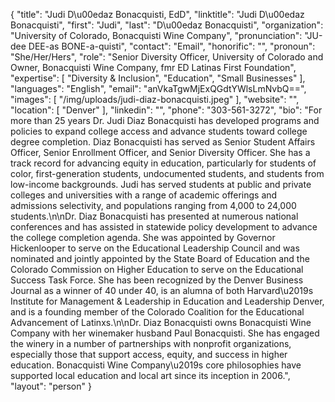 {
  "title": "Judi D\u00edaz Bonacquisti, EdD",
  "linktitle": "Judi D\u00edaz Bonacquisti",
  "first": "Judi",
  "last": "D\u00edaz Bonacquisti",
  "organization": "University of Colorado, Bonacquisti Wine Company",
  "pronunciation": "JU-dee DEE-as BONE-a-quisti",
  "contact": "Email",
  "honorific": "",
  "pronoun": "She/Her/Hers",
  "role": "Senior Diversity Officer, University of Colorado and Owner, Bonacquisti Wine Company, fmr ED Latinas First Foundation",
  "expertise": [
    "Diversity & Inclusion",
    "Education",
    "Small Businesses"
  ],
  "languages": "English",
  "email": "anVkaTgwMjExQGdtYWlsLmNvbQ==",
  "images": [
    "/img/uploads/judi-diaz-bonacquisti.jpeg"
  ],
  "website": "",
  "location": [
    "Denver"
  ],
  "linkedin": "",
  "phone": "303-561-3272",
  "bio": "For more than 25 years Dr. Judi Diaz Bonacquisti has developed programs and policies to expand college access and advance students toward college degree completion. Diaz Bonacquisti has served as Senior Student Affairs Officer, Senior Enrollment Officer, and Senior Diversity Officer. She has a track record for advancing equity in education, particularly for students of color, first-generation students, undocumented students, and students from low-income backgrounds. Judi has served students at public and private colleges and universities with a range of academic offerings and admissions selectivity, and populations ranging from 4,000 to 24,000 students.\n\nDr. Diaz Bonacquisti has presented at numerous national conferences and has assisted in statewide policy development to advance the college completion agenda.  She was appointed by Governor Hickenlooper to serve on the Educational Leadership Council and was nominated and jointly appointed by the State Board of Education and the Colorado Commission on Higher Education to serve on the Educational Success Task Force. She has been recognized by the Denver Business Journal as a winner of 40 under 40, is an alumna of both Harvard\u2019s Institute for Management & Leadership in Education and Leadership Denver, and is a founding member of the Colorado Coalition for the Educational Advancement of Latinxs.\n\nDr. Diaz Bonacquisti owns Bonacquisti Wine Company with her winemaker husband Paul Bonacquisti. She has engaged the winery in a number of partnerships with nonprofit organizations, especially those that support access, equity, and success in higher education. Bonacquisti Wine Company\u2019s core philosophies have supported local education and local art since its inception in 2006.",
  "layout": "person"
}